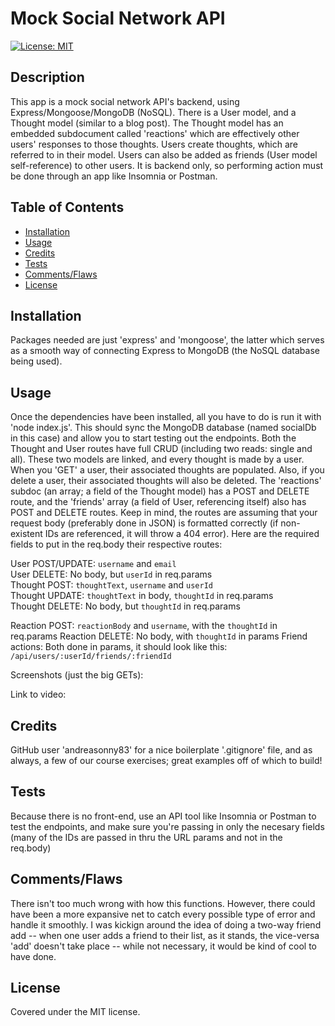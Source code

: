 # Mock Social Network API
[![License: MIT](https://img.shields.io/badge/License-MIT-yellow.svg)](https://opensource.org/licenses/MIT)

## Description
This app is a mock social network API's backend, using Express/Mongoose/MongoDB (NoSQL). There is a User model, and a Thought model (similar to a blog post). The Thought model has an embedded subdocument called 'reactions' which are effectively other users' responses to those thoughts. Users create thoughts, which are referred to in their model. Users can also be added as friends (User model self-reference) to other users. It is backend only, so performing action must be done through an app like Insomnia or Postman.

## Table of Contents

- [Installation](#installation)
- [Usage](#usage)
- [Credits](#credits)
- [Tests](#tests)
- [Comments/Flaws](#commentsflaws)
- [License](#license)

## Installation

Packages needed are just 'express' and 'mongoose', the latter which serves as a smooth way of connecting Express to MongoDB (the NoSQL database being used).

## Usage

Once the dependencies have been installed, all you have to do is run it with 'node index.js'. This should sync the MongoDB database (named socialDb in this case) and allow you to start testing out the endpoints. Both the Thought and User routes have full CRUD (including two reads: single and all). These two models are linked, and every thought is made by a user. When you 'GET' a user, their associated thoughts are populated. Also, if you delete a user, their associated thoughts will also be deleted. The 'reactions' subdoc (an array; a field of the Thought model) has a POST and DELETE route, and the 'friends' array (a field of User, referencing itself) also has POST and DELETE routes. Keep in mind, the routes are assuming that your request body (preferably done in JSON) is formatted correctly (if non-existent IDs are referenced, it will throw a 404 error). Here are the required fields to put in the req.body their respective routes:
  
User POST/UPDATE: `username` and `email`  
User DELETE: No body, but `userId` in req.params  
Thought POST: `thoughtText`, `username` and `userId`  
Thought UPDATE: `thoughtText` in body, `thoughtId` in req.params  
Thought DELETE: No body, but `thoughtId` in req.params  
  
Reaction POST: `reactionBody` and `username`, with the `thoughtId` in req.params
Reaction DELETE: No body, with `thoughtId` in params
Friend actions: Both done in params, it should look like this: `/api/users/:userId/friends/:friendId`
  

Screenshots (just the big GETs):
  
Link to video: 

## Credits

GitHub user 'andreasonny83' for a nice boilerplate '.gitignore' file, and as always, a few of our course exercises; great examples off of which to build!

## Tests

Because there is no front-end, use an API tool like Insomnia or Postman to test the endpoints, and make sure you're passing in only the necesary fields (many of the IDs are passed in thru the URL params and not in the req.body)

## Comments/Flaws

There isn't too much wrong with how this functions. However, there could have been a more expansive net to catch every possible type of error and handle it smoothly. I was kickign around the idea of doing a two-way friend add -- when one user adds a friend to their list, as it stands, the vice-versa 'add' doesn't take place -- while not necessary, it would be kind of cool to have done. 

## License

Covered under the MIT license.
